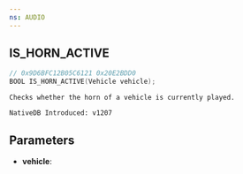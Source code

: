 ```yaml
---
ns: AUDIO
---
```

## IS_HORN_ACTIVE

```c
// 0x9D6BFC12B05C6121 0x20E2BDD0
BOOL IS_HORN_ACTIVE(Vehicle vehicle);
```

```
Checks whether the horn of a vehicle is currently played.

NativeDB Introduced: v1207
```

## Parameters
* **vehicle**:
